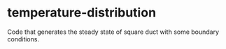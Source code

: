 # temperature-distribution
Code that generates the steady state of square duct with some boundary conditions.
